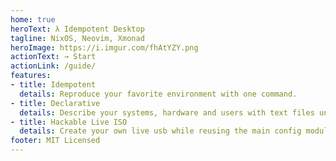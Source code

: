 ```yaml
---
home: true
heroText: λ Idempotent Desktop
tagline: NixOS, Neovim, Xmonad
heroImage: https://i.imgur.com/fhAtYZY.png
actionText: → Start
actionLink: /guide/
features:
- title: Idempotent
  details: Reproduce your favorite environment with one command.
- title: Declarative
  details: Describe your systems, hardware and users with text files under VCS.
- title: Hackable Live ISO
  details: Create your own live usb while reusing the main config modules.
footer: MIT Licensed
---
```

